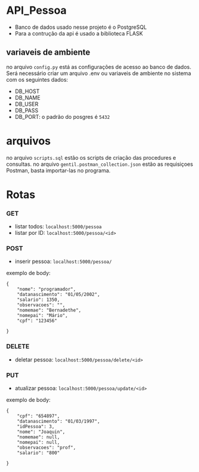 # API_Pessoa

* Banco de dados usado nesse projeto é o PostgreSQL
* Para a contrução da api é usado a biblioteca FLASK

## variaveis de ambiente
no arquivo `config.py` está as configurações de acesso ao banco de dados. Será necessário criar um arquivo .env ou variaveis de ambiente no sistema com os seguintes dados:

* DB_HOST
* DB_NAME
* DB_USER
* DB_PASS 
* DB_PORT: o padrão do posgres é `5432`

# arquivos
no arquivo `scripts.sql` estão os scripts de criação das procedures e consultas.
no arquivo  `gentil.postman_collection.json` estão as requisiçoes Postman, basta importar-las no programa.


# Rotas
### GET
* listar todos: `localhost:5000/pessoa`
* listar por ID: `localhost:5000/pessoa/<id>`

### POST
* inserir pessoa: `localhost:5000/pessoa/`

exemplo de body:
```
{
    "nome": "programador",
    "datanascimento": "01/05/2002",
    "salario": 1350,
    "observacoes": "",
    "nomemae": "Bernadethe",
    "nomepai": "Mário",
    "cpf": "123456"

}
```

### DELETE
* deletar pessoa: `localhost:5000/pessoa/delete/<id>`

### PUT
* atualizar pessoa: `localhost:5000/pessoa/update/<id>`

exemplo de body:
```
{
    "cpf": "654897",
    "datanascimento": "01/03/1997",
    "idPessoa": 3,
    "nome": "Joaquin",
    "nomemae": null,
    "nomepai": null,
    "observacoes": "prof",
    "salario": "800"

}
```





